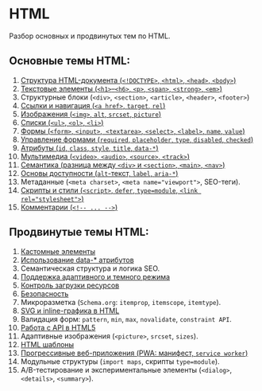 # HTML

Разбор основных и продвинутых тем по HTML.

## Основные темы HTML:

1. [Структура HTML-документа  (`<!DOCTYPE>`, `<html>`, `<head>`,
   `<body>`)](1.%20Базовые%20темы%20HTML/01.%20Структура%20HTML-документа.md)
2. [Текстовые элементы (`<h1>`–`<h6>`, `<p>`, `<span>`, `<strong>`,
   `<em>`)](1.%20Базовые%20темы%20HTML/02.%20Текстовые%20элементы.md)
3. Структурные блоки (`<div>`, `<section>`, `<article>`, `<header>`, `<footer>`)
4. [Ссылки и навигация  (`<a href>`, `target`, `rel`)](1.%20Базовые%20темы%20HTML/04.%20Ссылки%20и%20навигация.md)
5. [Изображения  (`<img>`, `alt`, `srcset`, `picture`)](1.%20Базовые%20темы%20HTML/05.%20Изображения.md)
6. [Списки (`<ul>`, `<ol>`, `<li>`)](1.%20Базовые%20темы%20HTML/06.%20Списки.md)
7. [Формы (`<form>`, `<input>`,` <textarea>`, `<select>`, `<label>`, `name`,
   `value`)](1.%20Базовые%20темы%20HTML/07.%20Формы.md)
8. [Управление формами (`required`, `placeholder`, `type`, `disabled`,
   `checked`)](1.%20Базовые%20темы%20HTML/08.%20Управление%20формами.md)
9. [Атрибуты (`id`, `class`, `style`, `title`, `data-*`)](1.%20Базовые%20темы%20HTML/09.%20Атрибуты.md)
10. [Мультимедиа (`<video>`, `<audio>`, `<source>`, `<track>`)](1.%20Базовые%20темы%20HTML/10.%20Мультимедиа.md)
11. [Семантика (разница между `<div>` и `<section>`, `<main>`, `<nav>`)](1.%20Базовые%20темы%20HTML/11.%20Семантика.md)
12. [Основы доступности (`alt`-текст, `label`, `aria-*`)](1.%20Базовые%20темы%20HTML/12.%20Основы%20доступности.md)
13. Метаданные (`<meta charset>`, `<meta name="viewport">`, SEO-теги).
14. [Скрипты и стили (`<script>`, `defer`, `type=module`,
    `<link rel="stylesheet">`)](1.%20Базовые%20темы%20HTML/14.%20Скрипты%20и%20стили.md)
15. [Комментарии (`<!-- ... -->`) ](1.%20Базовые%20темы%20HTML/15.%20Комментарии.md)

## Продвинутые темы HTML:

1. [Кастомные элементы](2.%20Продвинутые%20темы%20HTML/01.%20Кастомные%20элементы.md)
2. [Использование data-* атрибутов](2.%20Продвинутые%20темы%20HTML/02.%20Использование%20data-*%20атрибутов.md)
3. Семантическая структура и логика SEO.
4. [Поддержка адаптивного и темного режима](2.%20Продвинутые%20темы%20HTML/04.%20Поддержка%20адаптивного%20и%20темного%20режима.md)
5. [Контроль загрузки ресурсов](2.%20Продвинутые%20темы%20HTML/05.%20Контроль%20загрузки%20ресурсов.md)
6. [Безопасность](2.%20Продвинутые%20темы%20HTML/06.%20Безопасность.md)
7. Микроразметка (`Schema.org`: `itemprop`, `itemscope`, `itemtype`).
8. [SVG и inline-графика в HTML](2.%20Продвинутые%20темы%20HTML/08.%20SVG%20и%20inline-графика%20в%20HTML.md)
9. Валидация форм: `pattern`, `min`, `max`, `novalidate`, `constraint API`.
10. [Работа с API в HTML5](2.%20Продвинутые%20темы%20HTML/10.%20Работать%20с%20API%20в%20HTML5.md)
11. Адаптивные изображения (`<picture>`, `srcset`, `sizes`).
12. [HTML шаблоны](2.%20Продвинутые%20темы%20HTML/12.%20HTML%20шаблоны.md)
13. [Прогрессивные веб-приложения (PWA: манифест, `service worker`)](2.%20Продвинутые%20темы%20HTML/13.%20Прогрессивные%20веб-приложения.md)
14. Модульные структуры (`import maps`, скрипты `type=module`).
15. A/B-тестирование и экспериментальные элементы (`<dialog>`, `<details>`, `<summary>`).